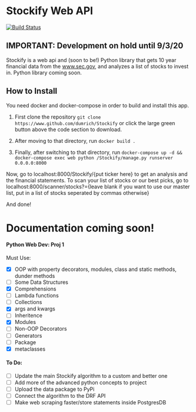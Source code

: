 # Stockify Web API
[![Build Status](https://travis-ci.com/dumrich/Stockify.svg?token=zTi4VzdoZNq1JFVnvzyd&branch=master)](https://travis-ci.com/dumrich/Stockify)

## **IMPORTANT**: Development on hold until 9/3/20


Stockify is a web api and (soon to be!) Python library that gets 10 year financial data from the www.sec.gov, and analyzes a list of stocks to invest in.  Python library coming soon.

## How to Install
You need docker and docker-compose in order to build and install this app.

1. First clone the repository
`git clone https://www.github.com/dumrich/Stockify` or click the large green button above the code section to download.

2. After moving to that directory, run `docker build .`

3. Finally, after switching to that directory, run `docker-compose up -d && docker-compose exec web python /Stockify/manage.py runserver 0.0.0.0:8000`

Now, go to localhost:8000/Stockify/{put ticker here} to get an analysis and the financial statements.  To scan your list of stocks or our best picks, go to localhost:8000/scanner/stocks?={leave blank if you want to use our master list, put in a list of stocks seperated by commas otherwise}

And done!

# Documentation coming soon!



#### Python Web Dev: Proj 1
Must Use:

- [x] OOP with property decorators, modules, class and static methods, dunder methods
- [ ] Some Data Structures
- [x] Comprehensions
- [ ] Lambda functions
- [ ] Collections
- [x] args and kwargs
- [ ] Inheritence
- [x] Modules
- [ ] Non-OOP Decorators
- [ ] Generators
- [ ] Package
- [x] metaclasses

#### To Do:
- [ ] Update the main Stockify algorithm to a custom and better one
- [ ] Add more of the advanced python concepts to project
- [ ] Upload the data package to PyPi
- [ ] Connect the algorithm to the DRF API
- [ ] Make web scraping faster/store statements inside PostgresDB
